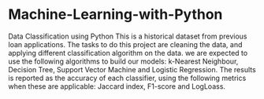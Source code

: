 # Machine-Learning-with-Python
Data Classification using Python
This is  a historical dataset from previous loan applications. The tasks to do this project are cleaning the data, and applying different classification algorithm on the data. we are expected to use the following algorithms to build our models:  k-Nearest Neighbour, Decision Tree, Support Vector Machine and Logistic Regression. The results is reported as the accuracy of each classifier, using the following metrics when these are applicable:  Jaccard index, F1-score and LogLoass.
